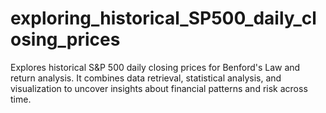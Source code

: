 # exploring_historical_SP500_daily_closing_prices
Explores historical S&amp;P 500 daily closing prices for Benford's Law and return analysis. It combines data retrieval, statistical analysis, and visualization to uncover insights about financial patterns and risk across time.

